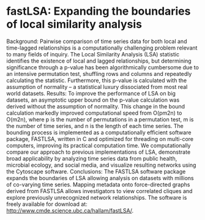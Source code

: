 fastLSA: Expanding the boundaries of local similarity analysis
=======

Background: Pairwise comparison of time series data for both local and time-lagged relationships is a computationally challenging problem relevant to many fields of inquiry. The Local Similarity Analysis (LSA) statistic identifies the existence of local and lagged relationships, but determining significance through a p-value has been algorithmically cumbersome due to an intensive permutation test, shuffling rows and columns and repeatedly calculating the statistic. Furthermore, this p-value is calculated with the assumption of normality – a statistical luxury dissociated from most real world datasets.
Results: To improve the performance of LSA on big datasets, an asymptotic upper bound on the p-value calculation was derived without the assumption of normality. This change in the bound calculation markedly improved computational speed from O(pm2n) to O(m2n), where p is the number of permutations in a permutation test, m is the number of time series, and n is the length of each time series. The bounding process is implemented as a computationally efficient software package, FASTLSA, written in C and optimized for threading on multi-core computers, improving its practical computation time. We computationally compare our approach to previous implementations of LSA, demonstrate broad applicability by analyzing time series data from public health, microbial ecology, and social media, and visualize resulting networks using the Cytoscape software.
Conclusions: The FASTLSA software package expands the boundaries of LSA allowing analysis on datasets with millions of co-varying time series. Mapping metadata onto force-directed graphs derived from FASTLSA allows investigators to view correlated cliques and explore previously unrecognized network relationships. The software is freely available for download at: http://www.cmde.science.ubc.ca/hallam/fastLSA/.
